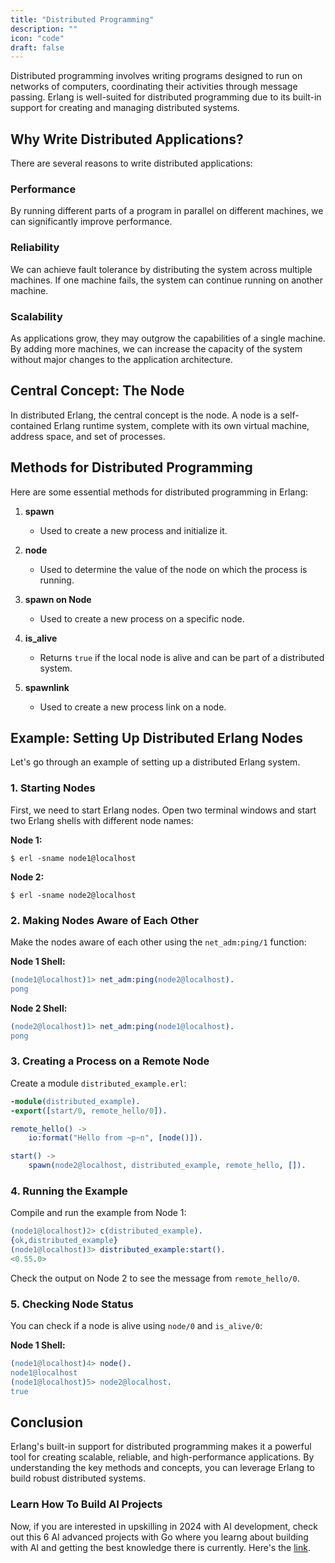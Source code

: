 ```yaml
---
title: "Distributed Programming"
description: ""
icon: "code"
draft: false
---
```


Distributed programming involves writing programs designed to run on networks of computers, coordinating their activities through message passing. Erlang is well-suited for distributed programming due to its built-in support for creating and managing distributed systems.

## Why Write Distributed Applications?

There are several reasons to write distributed applications:

### Performance
By running different parts of a program in parallel on different machines, we can significantly improve performance.

### Reliability
We can achieve fault tolerance by distributing the system across multiple machines. If one machine fails, the system can continue running on another machine.

### Scalability
As applications grow, they may outgrow the capabilities of a single machine. By adding more machines, we can increase the capacity of the system without major changes to the application architecture.

## Central Concept: The Node

In distributed Erlang, the central concept is the node. A node is a self-contained Erlang runtime system, complete with its own virtual machine, address space, and set of processes.

## Methods for Distributed Programming

Here are some essential methods for distributed programming in Erlang:

1. **spawn**
   - Used to create a new process and initialize it.
   
2. **node**
   - Used to determine the value of the node on which the process is running.
   
3. **spawn on Node**
   - Used to create a new process on a specific node.
   
4. **is_alive**
   - Returns `true` if the local node is alive and can be part of a distributed system.
   
5. **spawnlink**
   - Used to create a new process link on a node.

## Example: Setting Up Distributed Erlang Nodes

Let's go through an example of setting up a distributed Erlang system.

### 1. Starting Nodes

First, we need to start Erlang nodes. Open two terminal windows and start two Erlang shells with different node names:

**Node 1:**

```shell
$ erl -sname node1@localhost
```

**Node 2:**

```shell
$ erl -sname node2@localhost
```

### 2. Making Nodes Aware of Each Other

Make the nodes aware of each other using the `net_adm:ping/1` function:

**Node 1 Shell:**

```erlang
(node1@localhost)1> net_adm:ping(node2@localhost).
pong
```

**Node 2 Shell:**

```erlang
(node2@localhost)1> net_adm:ping(node1@localhost).
pong
```

### 3. Creating a Process on a Remote Node

Create a module `distributed_example.erl`:

```erlang
-module(distributed_example).
-export([start/0, remote_hello/0]).

remote_hello() ->
    io:format("Hello from ~p~n", [node()]).

start() ->
    spawn(node2@localhost, distributed_example, remote_hello, []).
```

### 4. Running the Example

Compile and run the example from Node 1:

```erlang
(node1@localhost)2> c(distributed_example).
{ok,distributed_example}
(node1@localhost)3> distributed_example:start().
<0.55.0>
```

Check the output on Node 2 to see the message from `remote_hello/0`.

### 5. Checking Node Status

You can check if a node is alive using `node/0` and `is_alive/0`:

**Node 1 Shell:**

```erlang
(node1@localhost)4> node().
node1@localhost
(node1@localhost)5> node2@localhost.
true
```

## Conclusion

Erlang's built-in support for distributed programming makes it a powerful tool for creating scalable, reliable, and high-performance applications. By understanding the key methods and concepts, you can leverage Erlang to build robust distributed systems.

### Learn How To Build AI Projects

Now, if you are interested in upskilling in 2024 with AI development, check out this 6 AI advanced projects with Go where you learng about building with AI and getting the best knowledge there is currently. Here's the [link](https://akhilsharmatech.gumroad.com/l/zgxqq).
